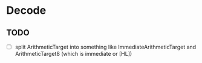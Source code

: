 # Decode
## TODO
 - [ ] split ArithmeticTarget into something like ImmediateArithmeticTarget and ArithmeticTarget8 (which is immediate or [HL])
